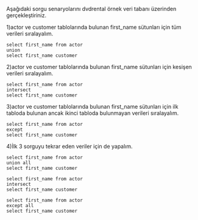 Aşağıdaki sorgu senaryolarını dvdrental örnek veri tabanı üzerinden gerçekleştiriniz.



1)actor ve customer tablolarında bulunan first_name sütunları için tüm verileri sıralayalım.
``` 
select first_name from actor 
union 
select first_name customer
```

2)actor ve customer tablolarında bulunan first_name sütunları için kesişen verileri sıralayalım.
```
select first_name from actor 
intersect 
select first_name customer
```
3)actor ve customer tablolarında bulunan first_name sütunları için ilk tabloda bulunan ancak ikinci tabloda bulunmayan verileri sıralayalım.
```
select first_name from actor 
except
select first_name customer
```
4)İlk 3 sorguyu tekrar eden veriler için de yapalım.
``` 
select first_name from actor 
union all
select first_name customer
```
```
select first_name from actor 
intersect 
select first_name customer
```
```
select first_name from actor 
except all
select first_name customer
```
